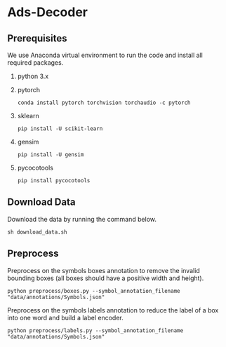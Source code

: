 # Ads-Decoder

## Prerequisites
We use Anaconda virtual environment to run the code and install all required packages.

1. python 3.x
2. pytorch

    `conda install pytorch torchvision torchaudio -c pytorch`

3. sklearn
    
    `pip install -U scikit-learn`

4. gensim

    `pip install -U gensim`

5. pycocotools

    `pip install pycocotools`

## Download Data
Download the data by running the command below.

    sh download_data.sh

## Preprocess
Preprocess on the symbols boxes annotation to remove the invalid bounding boxes (all boxes should have a positive width and height).

    python preprocess/boxes.py --symbol_annotation_filename "data/annotations/Symbols.json"

Preprocess on the symbols labels annotation to reduce the label of a box into one word and build a label encoder.

    python preprocess/labels.py --symbol_annotation_filename "data/annotations/Symbols.json"

